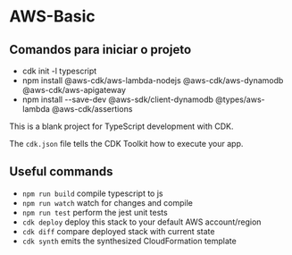 # AWS-Basic

## Comandos para iniciar o projeto
* cdk init -l typescript
* npm install @aws-cdk/aws-lambda-nodejs @aws-cdk/aws-dynamodb @aws-cdk/aws-apigateway
* npm install --save-dev @aws-sdk/client-dynamodb @types/aws-lambda @aws-cdk/assertions

This is a blank project for TypeScript development with CDK.

The `cdk.json` file tells the CDK Toolkit how to execute your app.

## Useful commands

 * `npm run build`   compile typescript to js
 * `npm run watch`   watch for changes and compile
 * `npm run test`    perform the jest unit tests
 * `cdk deploy`      deploy this stack to your default AWS account/region
 * `cdk diff`        compare deployed stack with current state
 * `cdk synth`       emits the synthesized CloudFormation template

